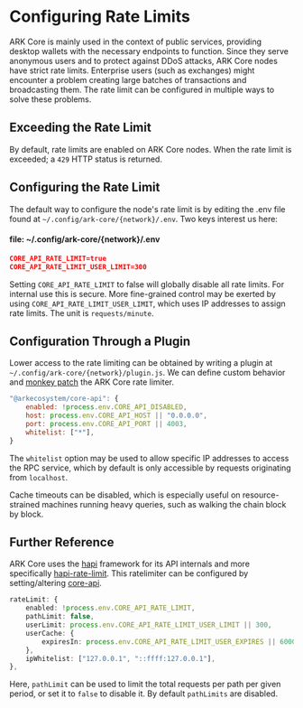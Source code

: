 # Configuring Rate Limits

ARK Core is mainly used in the context of public services, providing desktop wallets with the necessary endpoints to function. Since they serve anonymous users and to protect against DDoS attacks, ARK Core nodes have strict rate limits. Enterprise users (such as exchanges) might encounter a problem creating large batches of transactions and broadcasting them. The rate limit can be configured in multiple ways to solve these problems.

## Exceeding the Rate Limit

By default, rate limits are enabled on ARK Core nodes. When the rate limit is exceeded; a `429` HTTP status is returned.

## Configuring the Rate Limit

The default way to configure the node's rate limit is by editing the .env file found at `~/.config/ark-core/{network}/.env`. Two keys interest us here:

#### file: ~/.config/ark-core/{network}/.env

```json
CORE_API_RATE_LIMIT=true
CORE_API_RATE_LIMIT_USER_LIMIT=300
```

Setting `CORE_API_RATE_LIMIT` to false will globally disable all rate limits. For internal use this is secure. More fine-grained control may be exerted by using `CORE_API_RATE_LIMIT_USER_LIMIT`, which uses IP addresses to assign rate limits. The unit is `requests/minute`.

## Configuration Through a Plugin

Lower access to the rate limiting can be obtained by writing a plugin at `~/.config/ark-core/{network}/plugin.js`. We can define custom behavior and [monkey patch](https://en.wikipedia.org/wiki/Monkey_patch) the ARK Core rate limiter.

```js
"@arkecosystem/core-api": {
    enabled: !process.env.CORE_API_DISABLED,
    host: process.env.CORE_API_HOST || "0.0.0.0",
    port: process.env.CORE_API_PORT || 4003,
    whitelist: ["*"],
}
```

The `whitelist` option may be used to allow specific IP addresses to access the RPC service, which by default is only accessible by requests originating from `localhost`.

Cache timeouts can be disabled, which is especially useful on resource-strained machines running heavy queries, such as walking the chain block by block.

## Further Reference

ARK Core uses the [hapi](https://hapijs.com/) framework for its API internals and more specifically [hapi-rate-limit](https://github.com/wraithgar/hapi-rate-limit). This ratelimiter can be configured by setting/altering [core-api](https://github.com/ARKEcosystem/core/tree/develop/packages/core-api/src/defaults.js#L48-L56).

```ts
rateLimit: {
    enabled: !process.env.CORE_API_RATE_LIMIT,
    pathLimit: false,
    userLimit: process.env.CORE_API_RATE_LIMIT_USER_LIMIT || 300,
    userCache: {
        expiresIn: process.env.CORE_API_RATE_LIMIT_USER_EXPIRES || 60000,
    },
    ipWhitelist: ["127.0.0.1", "::ffff:127.0.0.1"],
},
```

Here, `pathLimit` can be used to limit the total requests per path per given period, or set it to `false` to disable it. By default `pathLimits` are disabled.
